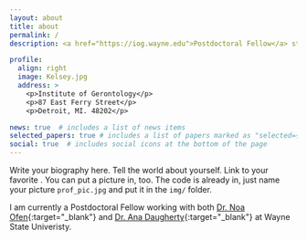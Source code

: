 ```yaml
---
layout: about
title: about
permalink: /
description: <a href="https://iog.wayne.edu">Postdoctoral Fellow</a> studying the development of the hippocampus and its role in supporting healthy cognitive development.

profile:
  align: right
  image: Kelsey.jpg
  address: >
    <p>Institute of Gerontology</p>
    <p>87 East Ferry Street</p>
    <p>Detroit, MI. 48202</p>

news: true  # includes a list of news items
selected_papers: true # includes a list of papers marked as "selected={true}"
social: true  # includes social icons at the bottom of the page
---
```


Write your biography here. Tell the world about yourself. Link to your favorite . You can put a picture in, too. The code is already in, just name your picture `prof_pic.jpg` and put it in the `img/` folder.

I am currently a Postdoctoral Fellow working with both [Dr. Noa Ofen](http://ofenlab.wayne.edu){:target="\_blank"} and [Dr. Ana Daugherty](https://s.wayne.edu/healthyaging/){:target="\_blank"} at Wayne State Univeristy.
